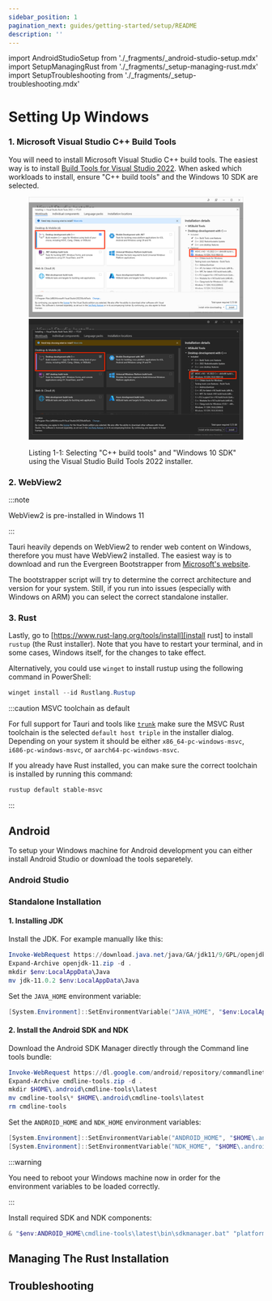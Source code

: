 ```yaml
---
sidebar_position: 1
pagination_next: guides/getting-started/setup/README
description: ''
---
```


import AndroidStudioSetup from './\_fragments/\_android-studio-setup.mdx'
import SetupManagingRust from './\_fragments/\_setup-managing-rust.mdx'
import SetupTroubleshooting from './\_fragments/\_setup-troubleshooting.mdx'

# Setting Up Windows

### 1. Microsoft Visual Studio C++ Build Tools

You will need to install Microsoft Visual Studio C++ build tools. The easiest way is to install [Build Tools for Visual Studio 2022]. When asked which workloads to install, ensure "C++ build tools" and the Windows 10 SDK are selected.

<figure>

![Microsoft Visual Studio Installer](./vs-installer-light.png#gh-light-mode-only)
![Microsoft Visual Studio Installer](./vs-installer-dark.png#gh-dark-mode-only)

<figcaption>Listing 1-1: Selecting "C++ build tools" and "Windows 10 SDK" using the Visual Studio Build Tools 2022 installer.</figcaption>
</figure>

### 2. WebView2

:::note

WebView2 is pre-installed in Windows 11

:::

Tauri heavily depends on WebView2 to render web content on Windows, therefore you must have WebView2 installed. The easiest way is to download and run the Evergreen Bootstrapper from [Microsoft's website][download webview2].

The bootstrapper script will try to determine the correct architecture and version for your system. Still, if you run into issues (especially with Windows on ARM) you can select the correct standalone installer.

### 3. Rust

Lastly, go to [https://www.rust-lang.org/tools/install][install rust] to install `rustup` (the Rust installer). Note that you have to restart your terminal, and in some cases, Windows itself, for the changes to take effect.

Alternatively, you could use `winget` to install rustup using the following command in PowerShell:

```powershell
winget install --id Rustlang.Rustup
```

:::caution MSVC toolchain as default

For full support for Tauri and tools like [`trunk`] make sure the MSVC Rust toolchain is the selected `default host triple` in the installer dialog. Depending on your system it should be either `x86_64-pc-windows-msvc`, `i686-pc-windows-msvc`, or `aarch64-pc-windows-msvc`.

If you already have Rust installed, you can make sure the correct toolchain is installed by running this command:

```powershell
rustup default stable-msvc
```

:::

## Android

To setup your Windows machine for Android development you can either install Android Studio or download the tools separetely.

### Android Studio

<AndroidStudioSetup platform="windows" />

### Standalone Installation

#### 1. Installing JDK

Install the JDK. For example manually like this:

```powershell
Invoke-WebRequest https://download.java.net/java/GA/jdk11/9/GPL/openjdk-11.0.2_windows-x64_bin.zip -o openjdk-11.zip
Expand-Archive openjdk-11.zip -d .
mkdir $env:LocalAppData\Java
mv jdk-11.0.2 $env:LocalAppData\Java
```

Set the `JAVA_HOME` environment variable:

```powershell
[System.Environment]::SetEnvironmentVariable("JAVA_HOME", "$env:LocalAppData\Java\jdk-11.0.2", "User")
```

#### 2. Install the Android SDK and NDK

Download the Android SDK Manager directly through the Command line tools bundle:

```powershell
Invoke-WebRequest https://dl.google.com/android/repository/commandlinetools-win-8512546_latest.zip -o cmdline-tools.zip
Expand-Archive cmdline-tools.zip -d .
mkdir $HOME\.android\cmdline-tools\latest
mv cmdline-tools\* $HOME\.android\cmdline-tools\latest
rm cmdline-tools
```

Set the `ANDROID_HOME` and `NDK_HOME` environment variables:

```powershell
[System.Environment]::SetEnvironmentVariable("ANDROID_HOME", "$HOME\.android", "User")
[System.Environment]::SetEnvironmentVariable("NDK_HOME", "$HOME\.android\ndk\25.0.8775105", "User")
```

:::warning

You need to reboot your Windows machine now in order for the environment variables to be loaded correctly.

:::

Install required SDK and NDK components:

```powershell
& "$env:ANDROID_HOME\cmdline-tools\latest\bin\sdkmanager.bat" "platforms;android-33" "platform-tools" "ndk;25.0.8775105" "build-tools;33.0.0"
```

## Managing The Rust Installation

<SetupManagingRust />

## Troubleshooting

<SetupTroubleshooting />

[install rust]: https://www.rust-lang.org/tools/install
[build tools for visual studio 2022]: https://visualstudio.microsoft.com/visual-cpp-build-tools/
[download webview2]: https://developer.microsoft.com/en-us/microsoft-edge/webview2/#download-section
[`trunk`]: https://trunkrs.dev
